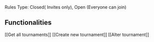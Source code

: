 Rules
Type: Closed( Invites only), Open (Everyone can join)
## Functionalities
[[Get all tournaments]]
[[Create new tournament]]
[[Alter tournament]]
